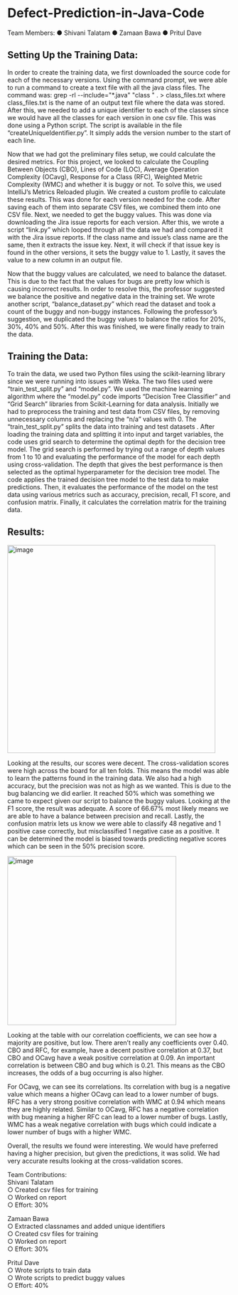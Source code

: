 # Defect-Prediction-in-Java-Code

Team Members:
●	Shivani Talatam
●	Zamaan Bawa
●	Pritul Dave

## Setting Up the Training Data:

In order to create the training data, we first downloaded the source code for each of the necessary versions. Using the command prompt, we were able to run a command to create a text file with all the java class files. The command was: grep -rl --include="*.java" "class " . > class_files.txt where class_files.txt is the name of an output text file where the data was stored. After this, we needed to add a unique identifier to each of the classes since we would have all the classes for each version in one csv file. This was done using a Python script. The script is available in the file “createUniqueIdentifier.py”. It simply adds the version number to the start of each line.

Now that we had got the preliminary files setup, we could calculate the desired metrics. For this project, we looked to calculate the Coupling Between Objects (CBO), Lines of Code (LOC), Average Operation Complexity (OCavg), Response for a Class (RFC), Weighted Metric Complexity (WMC) and whether it is buggy or not. To solve this, we used IntelliJ’s Metrics Reloaded plugin. We created a custom profile to calculate these results. This was done for each version needed for the code. After saving each of them into separate CSV files, we combined them into one CSV file. Next, we needed to get the buggy values. This was done via downloading the Jira issue reports for each version. After this, we wrote a script “link.py” which looped through all the data we had and compared it with the Jira issue reports. If the class name and issue’s class name are the same, then it extracts the issue key. Next, it will check if that issue key is found in the other versions, it sets the buggy value to 1. Lastly, it saves the value to a new column in an output file.

Now that the buggy values are calculated, we need to balance the dataset. This is due to the fact that the values for bugs are pretty low which is causing incorrect results. In order to resolve this, the professor suggested we balance the positive and negative data in the training set. We wrote another script, “balance_dataset.py” which read the dataset and took a count of the buggy and non-buggy instances. Following the professor’s suggestion, we duplicated the buggy values to balance the ratios for 20%, 30%, 40% and 50%. After this was finished, we were finally ready to train the data.



## Training the Data:

To train the data, we used two Python files using the scikit-learning library since we were running into issues with Weka. The two files used were “train_test_split.py” and “model.py”. We used the machine learning algorithm where the “model.py” code imports “Decision Tree Classifier” and “Grid Search”  libraries from Scikit-Learning for data analysis. Initially we had to preprocess the training and test data from CSV files, by removing unnecessary columns and replacing the “n/a” values with 0. The “train_test_split.py” splits the data into training and test datasets . After loading the training data and splitting it into input and target variables, the code uses grid search to determine the optimal depth for the decision tree model. The grid search is performed by trying out a range of depth values from 1 to 10 and evaluating the performance of the model for each depth using cross-validation. The depth that gives the best performance is then selected as the optimal hyperparameter for the decision tree model. The code applies the trained decision tree model to the test data to make predictions. Then, it evaluates the performance of the model on the test data using various metrics such as accuracy, precision, recall, F1 score, and confusion matrix. Finally, it calculates the correlation matrix for the training data.


## Results:
<img width="468" alt="image" src="https://github.com/pritul2/Defect-Prediction-in-Java-Code/assets/41751718/f2be1dbf-019e-48a0-a4d9-29ad4ee7c53d">
 

Looking at the results, our scores were decent. The cross-validation scores were high across the board for all ten folds. This means the model was able to learn the patterns found in the training data. We also had a high accuracy, but the precision was not as high as we wanted. This is due to the bug balancing we did earlier. It reached 50% which was something we came to expect given our script to balance the buggy values. Looking at the F1 score, the result was adequate. A score of 66.67% most likely means we are able to have a balance between precision and recall. Lastly, the confusion matrix lets us know we were able to classify 48 negative and 1 positive case correctly, but misclassified 1 negative case as a positive. It can be determined the model is biased towards predicting negative scores which can be seen in the 50% precision score. 

<img width="380" alt="image" src="https://github.com/pritul2/Defect-Prediction-in-Java-Code/assets/41751718/01f136f8-cd48-4c9f-8f74-da25d9046c00">
 

Looking at the table with our correlation coefficients, we can see how a majority are positive, but low. There aren’t really any coefficients over 0.40. CBO and RFC, for example, have a decent positive correlation at 0.37, but CBO and OCavg have a weak positive correlation at 0.09. An important correlation is between CBO and bug which is 0.21. This means as the CBO increases, the odds of a bug occurring is also higher. 

For OCavg, we can see its correlations. Its correlation with bug is a negative value which means a higher OCavg can lead to a lower number of bugs. RFC has a very strong positive correlation with WMC at 0.94 which means they are highly related. Similar to OCavg, RFC has a negative correlation with bug meaning a higher RFC can lead to a lower number of bugs. Lastly, WMC has a weak negative correlation with bugs which could indicate a lower number of bugs with a higher WMC.

Overall, the results we found were interesting. We would have preferred having a higher precision, but given the predictions, it was solid. We had very accurate results looking at the cross-validation scores.

Team Contributions:   
Shivani Talatam   
○	Created csv files for training   
○	Worked on report   
○	Effort: 30%   
   
   
Zamaan Bawa   
○	Extracted classnames and added unique identifiers   
○	Created csv files for training   
○	Worked on report   
○	Effort: 30%   
   
Pritul Dave   
○	Wrote scripts to train data   
○	Wrote scripts to predict buggy values   
○	Effort: 40%
